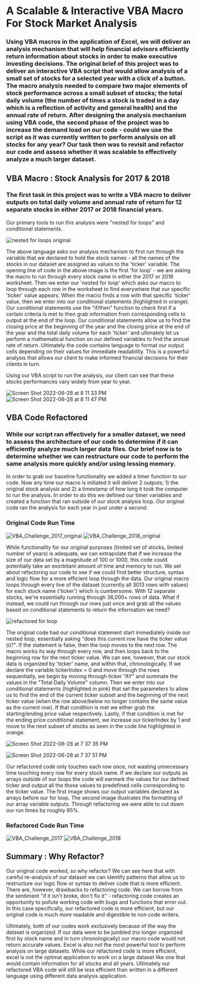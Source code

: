 # A Scalable & Interactive VBA Macro For Stock Market Analysis
### Using VBA macros in the application of Excel, we will deliver an analysis mechanism that will help financial advisors efficiently return information about stocks in order to make executive investing decisions. The original brief of this project was to deliver an interactive VBA script that would allow analysis of a small set of stocks for a selected year with a click of a button. The macro analysis needed to compare two major elements of stock performance across a small subset of stocks; the total daily volume (the number of times a stock is traded in a day which is a reflection of activity and general health) and the annual rate of return. After designing the analysis mechanism using VBA code, the second phase of the project was to increase the demand load on our code - could we use the script as it was currently written to perform analysis on all stocks for any year? Our task then was to revisit and refactor our code and assess whether it was scalable to effectively analyze a much larger dataset. 

## VBA Macro : Stock Analysis for 2017 & 2018
### The first task in this project was to write a VBA macro to deliver outputs on total daily volume and annual rate of return for 12 separate stocks in either 2017 or 2018 financial years. 
Our primary tools to run this analysis were "nested for loops" and conditional statements.

![nested for loops original](https://user-images.githubusercontent.com/107326987/176092315-c7a8180a-8d40-4c99-9e37-28abbe9bc891.png)

The above language asks our analysis mechanism to first run through the variable that we declared to hold the stock names - all the names of the stocks in our dataset are assigned as values to the 'ticker' variable. The opening line of code in the above image is the first 'for loop' - we are asking the macro to run through every stock name in either the 2017 or 2018 worksheet. Then we enter our 'nested for loop' which asks our macro to loop through each row in the worksheet to find everywhere that our specific 'ticker' value appears. When the macro finds a row with that specific 'ticker' value, then we enter into our conditional statements (highlighted in orange). Our conditional statements use the "if/then" function to check first if a certain criteria is met to then grab information from corresponding cells to output at the end of the loop. Our conditional statements allow us to find the closing price at the beginning of the year and the closing price at the end of the year and the total daily volume for each 'ticker' and ultimately let us perform a mathematical function on our defined variables to find the annual rate of return. Ultimately the code contains language to format our output cells depending on their values for immediate readability. This is a powerful analysis that allows our client to make informed financial decisions for their clients in turn.

Using our VBA script to run the analysis, our client can see that these stocks performances vary widely from year to year. 

![Screen Shot 2022-06-28 at 8 11 33 PM](https://user-images.githubusercontent.com/107326987/176343210-e01e580f-7e8b-4a8f-bef4-8f1ee3bba7a4.png)
![Screen Shot 2022-06-28 at 8 11 47 PM](https://user-images.githubusercontent.com/107326987/176343218-65492aa4-68cf-45b0-ac79-9340d6a8614a.png)


## VBA Code Refactored
### While our script ran effectively for a smaller dataset, we need to assess the architecture of our code to determine if it can efficiently analyze much larger data files. Our brief now is to determine whether we can restructure our code to perform the same analysis more quickly and/or using lessing memory.
In order to grab our baseline functionality we added a timer function to our code. Now any time our macro is initiated it will deliver 2 outputs; 1) the original stock analysis and 2) a timestamp of how long it took the computer to run the analysis. In order to do this we defined our timer variables and created a function that ran outside of our stock analysis loop. Our original code ran the analysis for each year in just under a second.

### Original Code Run Time
![VBA_Challenge_2017_original](https://user-images.githubusercontent.com/107326987/175865290-bd430456-4c34-46f9-93e0-c16f8eafb783.png)
![VBA_Challenge_2018_original](https://user-images.githubusercontent.com/107326987/175865301-99c3913a-9363-4e84-83d8-cd81bc4c1f04.png)

While functionality for our original purposes (limited set of stocks, limited number of years) is adequate, we can extrapolate that if we increase the size of our data set by a magnitude of 100 or 1000, this code could potentially take an exorbitant amount of time and memory to run. We set about refactoring our code to see if we could find better structure, syntax and logic flow for a more efficient loop through the data.
Our original macro loops through every line of the dataset (currently all 3013 rows with values) for each stock name ('ticker') which is cumbersome. With 12 separate stocks, we're essentially running through 36,000+ rows of data. What if instead, we could run through our rows just once and grab all the values based on conditional statements to return the information we need?

![refactored for loop](https://user-images.githubusercontent.com/107326987/176339694-6914d28f-bd6a-4786-9414-5bef9aef8049.png)

The original code had our conditional statement start immediately inside our nested loop, essentially asking "does this current row have the ticker value (i)?". If the statement is false, then the loop moves to the next row. The macro works its way through every row, and then loops back to the beginning row for the next ticker value. We can see, however, that our stock data is organized by 'ticker' name, and within that, chronologically. If we declare the variable tickerIndex = 0 and move through the rows sequentially, we begin by moving through ticker "AY" and summate the values in the "Total Daily Volume" column. Then we enter into our conditional statements (highlighted in pink) that set the parameters to allow us to find the end of the current ticker subset and the beginning of the next ticker value (when the row above/below no longer contains the same value as the current row). If that condition is met we either grab the starting/ending price value respectively. Lastly, if that condition is met for the ending price conditional statement, we increase our tickerIndex by 1 and move to the next subset of stocks as seen in the code line highlighted in orange.

![Screen Shot 2022-06-28 at 7 37 35 PM](https://user-images.githubusercontent.com/107326987/176341497-c11a6b50-7f1c-4886-b781-ab48556c90e4.png)

![Screen Shot 2022-06-28 at 7 37 51 PM](https://user-images.githubusercontent.com/107326987/176341507-5c08acdf-bbd5-43be-9cd2-353c09affe13.png)

Our refactored code only touches each row once, not wasting unnecessary time touching every row for every stock name. If we declare our outputs as arrays outside of our loops the code will earmark the values for our defined ticker and output all the those values to predefined cells corresponding to the ticker value. The first image shows our output variables declared as arrays before our for loop. The second image illustrates the formatting of our array variable outputs. Through refactoring we were able to cut down our run times by roughly 85%. 


### Refactored Code Run Time
![VBA_Challenge_2017](https://user-images.githubusercontent.com/107326987/175865335-6d07687a-772c-4a72-8c2c-09fff7ebde7e.png)
![VBA_Challenge_2018](https://user-images.githubusercontent.com/107326987/175865349-6310eff6-86bd-468b-b565-efa6f76962eb.png)

## Summary : Why Refactor?
Our original code worked, so why refactor? We can see here that with careful re-analysis of our dataset we can identify patterns that allow us to restructure our logic flow or syntax to deliver code that is more efficient. There are, however, drawbacks to refactoring code. We can borrow from the sentiment "if it isn't broke, don't fix it" - refactoring code creates an opportunity to pollute working code with bugs and functions that error out. In this case specifically, our refactored code is more efficient, but our original code is much more readable and digestible to non code writers. 

Ultimately, both of our codes work exclusively because of the way the dataset is organized. If our data were to be jumbled (no longer organized first by stock name and in turn chronologically) our macro code would not return accurate values. Excel is also not the most powerful tool to perform analysis on large datasets. While our refactored code is more efficient, excel is not the optimal application to work on a large dataset like one that would contain information for all stocks and all years.  Ultimately our refactored VBA code will still be less efficient than written in a different language using different data analysis application.



